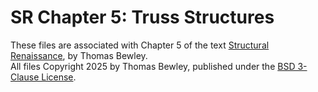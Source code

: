 # SR Chapter 5: Truss Structures
These files are associated with Chapter 5 of the text <a href="http://robotics.ucsd.edu/RR.pdf">Structural Renaissance</a>, by Thomas Bewley.<BR>
All files Copyright 2025 by Thomas Bewley, published under the <a href="https://github.com/tbewley/RR/blob/main/LICENSE">BSD 3-Clause License</a>.
